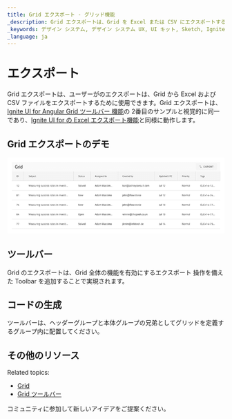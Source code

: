 ```yaml
---
title: Grid エクスポート - グリッド機能
_description: Grid エクスポートは、Grid を Excel または CSV にエクスポートする手段を提供します。
_keywords: デザイン システム, デザイン システム UX, UI キット, Sketch, Ignite UI for Angular, Sketch to Angular, Angular, Angular デザイン システム, Sketch からコードをエクスポート, Angular 用のデザイン キット, Sketch HTML, Sketch to HTML, Sketch UI キット
_language: ja
---
```


# エクスポート

Grid エクスポートは、ユーザーがのエクスポートは、Grid から Excel および CSV ファイルをエクスポートするために使用できます。Grid エクスポートは、[Ignite UI for Angular Grid ツールバー 機能](https://jp.infragistics.com/products/ignite-ui-angular/angular/components/grid/toolbar.html)の 2番目のサンプルと視覚的に同一であり、[Ignite UI for の Excel エクスポート機能](https://jp.infragistics.com/products/ignite-ui-angular/angular/components/grid/export_excel.html)と同様に動作します。

## Grid エクスポートのデモ

<img class="responsive-img" src="../images/grid_export_demo.png" srcset="../images/grid_export_demo@2x.png 2x" />

## ツールバー

Grid のエクスポートは、Grid 全体の機能を有効にするエクスポート 操作を備えた Toolbar を追加することで実現されます。

## コードの生成

ツールバーは、ヘッダーグループと本体グループの兄弟としてグリッドを定義するグループ内に配置してください。

## その他のリソース

Related topics:

- [Grid](grid.md)
- [Grid ツールバー](grid-toolbar.md)
  <div class="divider--half"></div>

コミュニティに参加して新しいアイデアをご提案ください。
